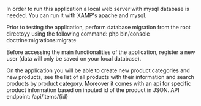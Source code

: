 In order to run this application a local web server with mysql database is needed. You can run it with XAMP's apache and mysql.

Prior to testing the application, perform database migration from the root directoyy using the following command:
php bin/console doctrine:migrations:migrate

Before accessing the main functionalities of the application, register a new user (data will only be saved on your local database).

On the application you will be able to create new product categories and new products, see the list of all products with their information and search products by product category.
Moreover it comes with an api for specific product information based on inputed id of the product in JSON. API endpoint: /api/items/{id}
